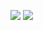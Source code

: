 ![](https://github.com/yilongshijie/2010_MiniGames/blob/master/1%20web前端-赵云闯关小游戏/screenShot.png)
![](https://github.com/yilongshijie/2010_MiniGames/blob/master/3%20winform-扫雷/screenShot.png)
